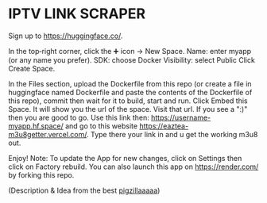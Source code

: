 # IPTV LINK SCRAPER

Sign up to https://huggingface.co/.

In the top‑right corner, click the ➕ icon → New Space.
Name: enter myapp (or any name you prefer).
SDK: choose Docker
Visibility: select Public
Click Create Space.

In the Files section, upload the Dockerfile from this repo (or create a file in huggingface named Dockerfile and paste the contents of the Dockerfile of this repo), commit then wait for it to build, start and run.
Click Embed this Space. It will show you the url of the space. Visit that url. If you see a ":)" then you are good to go.
Use this link then: https://username-myapp.hf.space/ and go to this website https://eaztea-m3u8getter.vercel.com/.
Type there your link in and u get the working m3u8 out.


Enjoy!
Note: To update the App for new changes, click on Settings then click on Factory rebuild.
      You can also launch this app on https://render.com/ by forking this repo. 





(Description & Idea from the best [pigzillaaaaa](https://github.com/pigzillaaaaa))
